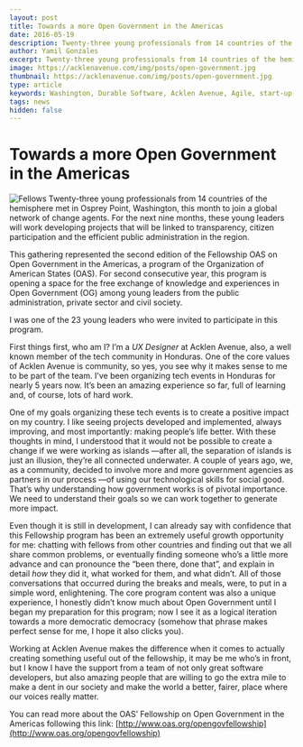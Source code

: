 ```yaml
---
layout: post
title: Towards a more Open Government in the Americas
date: 2016-05-19
description: Twenty-three young professionals from 14 countries of the hemisphere met in Osprey Point, Washington, this month to join a global network of change agents.
author: Yamil Gonzales 
excerpt: Twenty-three young professionals from 14 countries of the hemisphere met in Osprey Point, Washington, this month to join a global network of change agents...
image: https://acklenavenue.com/img/posts/open-government.jpg
thumbnail: https://acklenavenue.com/img/posts/open-government.jpg
type: article
keywords: Washington, Durable Software, Acklen Avenue, Agile, start-up, leaders, Open Government, software development, developers
tags: news
hidden: false
---
```


# Towards a more Open Government in the Americas

![Fellows](http://i.imgur.com/3xiIDpN.jpg)
Twenty-three young professionals from 14 countries of the hemisphere met in Osprey Point, Washington, this month to join a global network of change agents. For the next nine months, these young leaders will work developing projects that will be linked to transparency, citizen participation and the efficient public administration in the region.

This gathering represented the second edition of the Fellowship OAS on Open Government in the Americas, a program of the Organization of American States (OAS). For second consecutive year, this program is opening a space for the free exchange of knowledge and experiences in Open Government (OG) among young leaders from the public administration, private sector and civil society.

I was one of the 23 young leaders who were invited to participate in this program.

First things first, who am I? I’m a _UX Designer_ at Acklen Avenue, also, a well known member of the tech community in Honduras. One of the core values of Acklen Avenue is community, so yes, you see why it makes sense to me to be part of the team. I’ve been organizing tech events in Honduras for nearly 5 years now. It’s been an amazing experience so far, full of learning and, of course, lots of hard work.

One of my goals organizing these tech events is to create a positive impact on my country. I like seeing projects developed and implemented, always improving, and most importantly: making people’s life better. With these thoughts in mind, I understood that it would not be possible to create a change if we were working as islands —after all, the separation of islands is just an illusion, they’re all connected underwater. A couple of years ago, we, as a community, decided to involve more and more government agencies as partners in our process —of using our technological skills for social good. That’s why understanding how government works is of pivotal importance. We need to understand their goals so we can work together to generate more impact.

Even though it is still in development, I can already say with confidence that this Fellowship program has been an extremely useful growth opportunity for me: chatting with fellows from other countries and finding out that we all share common problems, or eventually finding someone who’s a little more advance and can pronounce the “been there, done that”, and explain in detail _how_ they did it, what worked for them, and what didn’t. All of those conversations that occurred during the breaks and meals, were, to put in a simple word, enlightening. The core program content was also a unique experience, I honestly didn’t know much about Open Government until I began my preparation for this program; now I see it as a logical iteration towards a more democratic democracy (somehow that phrase makes perfect sense for me, I hope it also clicks you).

Working at Acklen Avenue makes the difference when it comes to actually creating something useful out of the fellowship, it may be me who’s in front, but I know I have the support from a team of not only great software developers, but also amazing people that are willing to go the extra mile to make a dent in our society and make the world a better, fairer, place where our voices really matter.

You can read more about the OAS’ Fellowship on Open Government in the Americas following this link: [http://www.oas.org/opengovfellowship](http://www.oas.org/opengovfellowship)